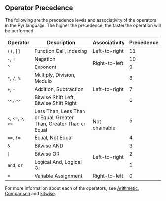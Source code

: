 ## Operator Precedence

The following are the precedence levels and associativity of the operators in the Pyr language. The higher the precedence, the faster the operation will be performed.

<table data-line="0" class="code-line" dir="auto">
<thead data-line="1" class="code-line" dir="auto">
<tr data-line="0" class="code-line" dir="auto">
<th data-line="0" class="code-line" dir="auto">Operator</th>
<th data-line="0" class="code-line" dir="auto">Description</th>
<th data-line="0" class="code-line" dir="auto">Associativity</th>
<th data-line="0" class="code-line" dir="auto">Precedence</th>
</tr>
</thead>
<tbody data-line="3" class="code-line" dir="auto">
<tr data-line="2" class="code-line" dir="auto">
<td data-line="2" class="code-line" dir="auto"><code>()</code>, <code>[]</code></td>
<td data-line="2" class="code-line" dir="auto">Function Call, Indexing</td>
<td data-line="2" class="code-line" dir="auto">Left-to-right</td>
<td data-line="2" class="code-line" dir="auto">11</td>
</tr>
<tr data-line="3" class="code-line" dir="auto">
<td data-line="3" class="code-line" dir="auto"><code>-</code>, <code>!</code></td>
<td data-line="3" class="code-line" dir="auto">Negation</td>
<td rowspan="2" data-line="3" class="code-line" dir="auto">Right-to-left</td>
<td data-line="3" class="code-line" dir="auto">10</td>
</tr>
<tr data-line="4" class="code-line" dir="auto">
<td data-line="4" class="code-line" dir="auto"><code>^</code></td>
<td data-line="4" class="code-line" dir="auto">Exponent</td>
<td data-line="4" class="code-line" dir="auto">9</td>
</tr>
<tr data-line="5" class="code-line" dir="auto">
<td data-line="5" class="code-line" dir="auto"><code>*</code>, <code>/</code>, <code>%</code></td>
<td data-line="5" class="code-line" dir="auto">Multiply, Division, Modulo</td>
<td rowspan="3" data-line="5" class="code-line" dir="auto">Left-to-right</td>
<td data-line="5" class="code-line" dir="auto">8</td>
</tr>
<tr data-line="6" class="code-line" dir="auto">
<td data-line="6" class="code-line" dir="auto"><code>+</code>, <code>-</code></td>
<td data-line="6" class="code-line" dir="auto">Addition, Subtraction</td>
<td data-line="6" class="code-line" dir="auto">7</td>
</tr>
<tr data-line="7" class="code-line" dir="auto">
<td data-line="7" class="code-line" dir="auto"><code>&lt;&lt;</code>, <code>&gt;&gt;</code></td>
<td data-line="7" class="code-line" dir="auto">Bitwise Shift Left, Bitwise Shift Right</td>
<td data-line="7" class="code-line" dir="auto">6</td>
</tr>
<tr data-line="8" class="code-line" dir="auto">
<td data-line="8" class="code-line" dir="auto"><code>&lt;</code>, <code>&lt;=</code>, <code>&gt;</code>, <code>&gt;=</code></td>
<td data-line="8" class="code-line" dir="auto">Less Than, Less Than or Equal, Greater Than, Greater Than or Equal</td>
<td rowspan="2" data-line="8" class="code-line" dir="auto">Not chainable</td>
<td data-line="8" class="code-line" dir="auto">5</td>
</tr>
<tr data-line="9" class="code-line" dir="auto">
<td data-line="9" class="code-line" dir="auto"><code>==</code>, <code>!=</code></td>
<td data-line="9" class="code-line" dir="auto">Equal, Not Equal</td>
<td data-line="9" class="code-line" dir="auto">4</td>
</tr>
<tr data-line="10" class="code-line" dir="auto">
<td data-line="10" class="code-line" dir="auto"><code>&amp;</code></td>
<td data-line="10" class="code-line" dir="auto">Bitwise AND</td>
<td rowspan="3" data-line="10" class="code-line" dir="auto">Left-to-right</td>
<td data-line="10" class="code-line" dir="auto">3</td>
</tr>
<tr data-line="11" class="code-line" dir="auto">
<td data-line="11" class="code-line" dir="auto"><code>|</code></td>
<td data-line="11" class="code-line" dir="auto">Bitwise OR</td>
<td data-line="11" class="code-line" dir="auto">2</td>
</tr>
<tr data-line="12" class="code-line" dir="auto">
<td data-line="12" class="code-line" dir="auto"><code>and</code>, <code>or</code></td>
<td data-line="12" class="code-line" dir="auto">Logical And, Logical Or</td>
<td data-line="12" class="code-line" dir="auto">1</td>
</tr>
<tr data-line="13" class="code-line" dir="auto">
<td data-line="13" class="code-line" dir="auto"><code>=</code></td>
<td data-line="13" class="code-line" dir="auto">Variable Assignment</td>
<td data-line="13" class="code-line" dir="auto">Right-to-left</td>
<td data-line="13" class="code-line" dir="auto">0</td>
</tr>
</tbody>
</table>

For more information about each of the operators, see [Arithmetic](./arithmetic.md), [Comparison](./comparison.md) and [Bitwise](./bitwise.md).
